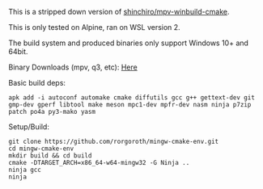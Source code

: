 This is a stripped down version of [shinchiro/mpv-winbuild-cmake](https://github.com/shinchiro/mpv-winbuild-cmake).

This is only tested on Alpine, ran on WSL version 2.

The build system and produced binaries only support Windows 10+ and 64bit.

Binary Downloads (mpv, q3, etc): [Here](https://drive.google.com/drive/folders/11TdCAm7zYMD_QK7xvkwBo-tb7ezs-cbD)

Basic build deps:
```
apk add -i autoconf automake cmake diffutils gcc g++ gettext-dev git gmp-dev gperf libtool make meson mpc1-dev mpfr-dev nasm ninja p7zip patch po4a py3-mako yasm
```

Setup/Build:
```
git clone https://github.com/rorgoroth/mingw-cmake-env.git
cd mingw-cmake-env
mkdir build && cd build
cmake -DTARGET_ARCH=x86_64-w64-mingw32 -G Ninja ..
ninja gcc
ninja
```
